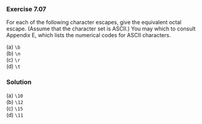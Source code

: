 ### Exercise 7.07
For each of the following character escapes, give the equivalent octal escape.
(Assume that the character set is ASCII.) You may which to consult Appendix E,
which lists the numerical codes for ASCII characters.

(a) `\b`  
(b) `\n`  
(c) `\r`  
(d) `\t`

### Solution

(a) `\10`  
(b) `\12`  
(c) `\15`  
(d) `\11`
